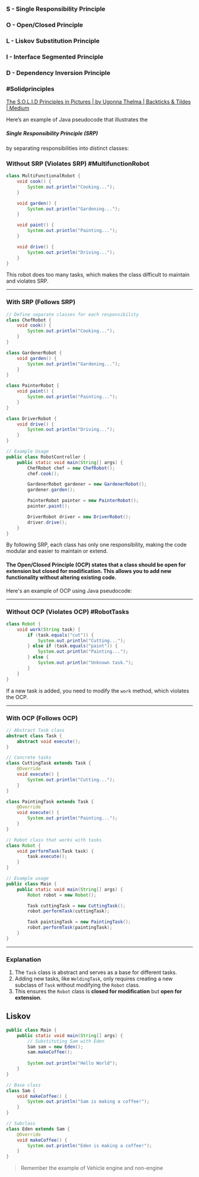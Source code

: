### S - Single Responsibility Principle
### O - Open/Closed Principle
### L - Liskov Substitution Principle
### I - Interface Segmented Principle
### D - Dependency Inversion Principle

### #Solidprinciples

[The S.O.L.I.D Principles in Pictures | by Ugonna Thelma | Backticks & Tildes | Medium](https://medium.com/backticks-tildes/the-s-o-l-i-d-principles-in-pictures-b34ce2f1e898)

Here’s an example of Java pseudocode that illustrates the 
##### Single Responsibility Principle (SRP) 
by separating responsibilities into distinct classes:

### Without SRP (Violates SRP) #MultifunctionRobot

```java
class MultiFunctionalRobot {
    void cook() {
        System.out.println("Cooking...");
    }

    void garden() {
        System.out.println("Gardening...");
    }

    void paint() {
        System.out.println("Painting...");
    }

    void drive() {
        System.out.println("Driving...");
    }
}
```

This robot does too many tasks, which makes the class difficult to maintain and violates SRP.

---

### With SRP (Follows SRP)

```java
// Define separate classes for each responsibility
class ChefRobot {
    void cook() {
        System.out.println("Cooking...");
    }
}

class GardenerRobot {
    void garden() {
        System.out.println("Gardening...");
    }
}

class PainterRobot {
    void paint() {
        System.out.println("Painting...");
    }
}

class DriverRobot {
    void drive() {
        System.out.println("Driving...");
    }
}

// Example Usage
public class RobotController {
    public static void main(String[] args) {
        ChefRobot chef = new ChefRobot();
        chef.cook();

        GardenerRobot gardener = new GardenerRobot();
        gardener.garden();

        PainterRobot painter = new PainterRobot();
        painter.paint();

        DriverRobot driver = new DriverRobot();
        driver.drive();
    }
}
```

By following SRP, each class has only one responsibility, making the code modular and easier to maintain or extend.

#### The Open/Closed Principle (OCP) states that a class should be open for extension but closed for modification. This allows you to add new functionality without altering existing code.

Here's an example of OCP using Java pseudocode:

---

### Without OCP (Violates OCP) #RobotTasks

```java
class Robot {
    void work(String task) {
        if (task.equals("cut")) {
            System.out.println("Cutting...");
        } else if (task.equals("paint")) {
            System.out.println("Painting...");
        } else {
            System.out.println("Unknown task.");
        }
    }
}
```

If a new task is added, you need to modify the `work` method, which violates the OCP.

---

### With OCP (Follows OCP)

```java
// Abstract Task class
abstract class Task {
    abstract void execute();
}

// Concrete tasks
class CuttingTask extends Task {
    @Override
    void execute() {
        System.out.println("Cutting...");
    }
}

class PaintingTask extends Task {
    @Override
    void execute() {
        System.out.println("Painting...");
    }
}

// Robot class that works with tasks
class Robot {
    void performTask(Task task) {
        task.execute();
    }
}

// Example usage
public class Main {
    public static void main(String[] args) {
        Robot robot = new Robot();

        Task cuttingTask = new CuttingTask();
        robot.performTask(cuttingTask);

        Task paintingTask = new PaintingTask();
        robot.performTask(paintingTask);
    }
}
```

---

### Explanation

1. The `Task` class is abstract and serves as a base for different tasks.
2. Adding new tasks, like `WeldingTask`, only requires creating a new subclass of `Task` without modifying the `Robot` class.
3. This ensures the `Robot` class is **closed for modification** but **open for extension**.


## Liskov

```java
public class Main {
    public static void main(String[] args) {
        // Substituting Sam with Eden
        Sam sam = new Eden();
        sam.makeCoffee();
        
        System.out.println("Hello World");
    }
}

// Base class
class Sam {
    void makeCoffee() {
        System.out.println("Sam is making a coffee!");
    }
}

// Subclass
class Eden extends Sam {
    @Override
    void makeCoffee() {
        System.out.println("Eden is making a coffee!");
    }
}

```

>Remember the example of Vehicle engine and non-engine